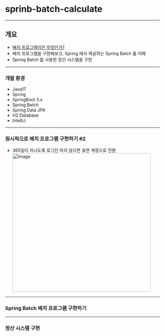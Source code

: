 # sprinb-batch-calculate
---
## 개요
- [배치 프로그램이란 무엇인가?](https://imwoo94.notion.site/Spring-Batch-f4d2dfe1397e4e9a8e54664aa52d2a06?pvs=4)
- 배치 프로그램을 구현해보고, Spring 에서 제공하는 Spring Batch 를 이해
- Spring Batch 를 사용한 정산 시스템을 구현

---
### 개발 환경
- Java17
- Spring
- SpringBoot 3.x
- Spring Batch
- Spring Data JPA
- H2 Database
- IntelliJ

---
### 원시적으로 배치 프로그램 구현하기 #2
- 365일이 지나도록 로그인 하지 않으면 휴면 계정으로 전환
  <img width="450" alt="image" src="https://github.com/IMWoo94/spring-batch-calculate/assets/75981576/aca84b25-aff8-4f16-a891-5114ce996ea0">
---
### Spring Batch 배치 프로그램 구현하기

---
### 정산 시스템 구현
